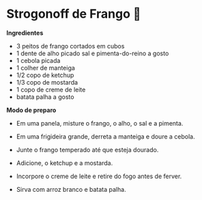 # Strogonoff de Frango :chicken:

**Ingredientes** 

- 3 peitos de frango cortados em cubos
- 1 dente de alho picado
  sal e pimenta-do-reino a gosto
- 1 cebola picada
- 1 colher de manteiga
- 1/2 copo de ketchup
- 1/3 copo de mostarda
- 1 copo de creme de leite
- batata palha a gosto

**Modo de preparo**

- Em uma panela, misture o frango, o alho, o sal e a pimenta.

- Em uma frigideira grande, derreta a manteiga e doure a cebola.

- Junte o frango temperado até que esteja dourado.

- Adicione, o ketchup e a mostarda.

- Incorpore o creme de leite e retire do fogo antes de ferver.

- Sirva com arroz branco e batata palha.

